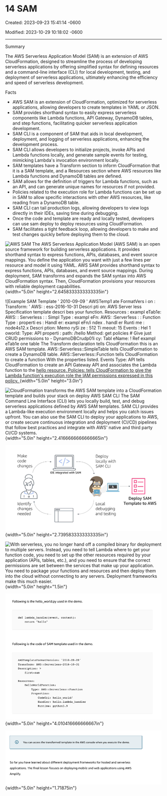 # 14 SAM 

Created: 2023-09-23 15:41:14 -0600

Modified: 2023-10-29 10:18:02 -0600

---

Summary

The AWS Serverless Application Model (SAM) is an extension of AWS CloudFormation, designed to streamline the process of developing serverless applications by offering simplified syntax for defining resources and a command-line interface (CLI) for local development, testing, and deployment of serverless applications, ultimately enhancing the efficiency and speed of serverless development.

Facts

- AWS SAM is an extension of CloudFormation, optimized for serverless applications, allowing developers to create templates in YAML or JSON.
- SAM provides shorthand syntax to easily express serverless components like Lambda functions, API Gateway, DynamoDB tables, and step functions, facilitating quicker serverless application development.
- SAM CLI is a component of SAM that aids in local development, deployment, and logging of serverless applications, enhancing the development process.
- SAM CLI allows developers to initialize projects, invoke APIs and Lambda functions locally, and generate sample events for testing, mimicking Lambda's invocation environment locally.
- SAM templates have a Transform section to inform CloudFormation that it is a SAM template, and a Resources section where AWS resources like Lambda functions and DynamoDB tables are defined.
- SAM allows for the definition of triggers for Lambda functions, such as an API, and can generate unique names for resources if not provided.
- Policies related to the execution role for Lambda functions can be set up in SAM to allow specific interactions with other AWS resources, like reading from a DynamoDB table.
- SAM CLI can tail production logs, allowing developers to view logs directly in their IDEs, saving time during debugging.
- Once the code and template are ready and locally tested, developers can use sam deploy to deploy resources using CloudFormation.
- SAM facilitates a tight feedback loop, allowing developers to make and test changes quickly before deploying them to the cloud.



![AWS SAM The AWS Serverless Application Model (AWS SAM) is an open source framework for building serverless applications. It provides shorthand syntax to express functions, APIs, databases, and event source mappings. You define the application you want with just a few lines per resource and model it using YAML. AWS SAM provides shorthand syntax to express functions, APIs, databases, and event source mappings. During deployment, SAM transforms and expands the SAM syntax into AWS CloudFormation syntax. Then, CloudFormation provisions your resources with reliable deployment capabilities. ](../../../media/AWS-Developing-Serverless-Solutions-on-AWS-Module-4-14-SAM-image1.png){width="5.0in" height="2.6458333333333335in"}



![Example SAM Template ' 2010-09-09 ' AWSTemp1 ate FormatVers i on : Transform: ' AWS: : ess-2016-10-31 Descri pti on: AWS Server less Specification template descri bes your function. Resources : exampl eTab1e: AWS: : Serverless : : Simpl Type : exampl eFn: AWS: :Server1ess : : Function Type : properti es : Handl er: exampl eFn/i ndex . handl er Runti me : node4s12.x Descri ption: Memo rySi ze : 512 Ti meout: 15 Events : Hel 1 oworld: Type: API properti : path: /hello Method: get policies # Give just CRUD permissions to - DynamoDBCrudp01i cy: Tabl eName: ! Ref exampl eTab1e one table The Transform declaration tells CloudFormation this is an AWS SAM template. AWS::Serverless::SimpleTable tells CloudFormation to create a DynamoDB table. AWS::Serverless::Function tells CloudFormation to create a function With the properties listed. Events Type: API tells CloudFormation to create an API Gateway API and associates the Lambda function to the [hello resource. Policies: tells CloudFormation to give the Lambda function's execution role the IAM permissions expressed in this policy. ](../../../media/AWS-Developing-Serverless-Solutions-on-AWS-Module-4-14-SAM-image2.png){width="5.0in" height="3.0in"}



![CloudFormation transforms the AWS SAM template into a CloudFormation template and builds your stack on deploy AWS SAM CLI The SAM Command Line Interface (CLI) lets you locally build, test, and debug serverless applications defined by AWS SAM templates. SAM CLI provides a Lambda-like execution environment locally and helps you catch issues upfront. You can also use the SAM CLI to deploy your applications to AWS, or create secure continuous integration and deployment (CI/CD) pipelines that follow best practices and integrate with AWS' native and third party CI/CD systems. ](../../../media/AWS-Developing-Serverless-Solutions-on-AWS-Module-4-14-SAM-image3.png){width="5.0in" height="2.4166666666666665in"}



![Make code changes Identify changes needed IDE integrated with SAM Deploy locally with SAM CLI Local debugging and testing Deploy SAM Template to AWS ](../../../media/AWS-Developing-Serverless-Solutions-on-AWS-Module-4-14-SAM-image4.png){width="5.0in" height="2.7395833333333335in"}



![With serverless, you no longer hand off a compiled binary for deployment to multiple servers. Instead, you need to tell Lambda where to get your function code, you need to set up the other resources required by your application (APIs, tables, etc.), and you need to ensure that the correct permissions are set between the services that make up your application. You need to package your functions and resources and then deploy them into the cloud without connecting to any servers. Deployment frameworks make this much easier. ](../../../media/AWS-Developing-Serverless-Solutions-on-AWS-Module-4-14-SAM-image5.png){width="5.0in" height="1.5in"}



![Following is the hello_world.py used in the demo. def lambda _ handler ( event, return hello" context) : Following is the code of SAM template used in the demo. AWSTemp1ateFormatVersion: ' Transform: AWS: : Description: > first---sam Resources : Hell oWor1 dFunction : Type: AWS: : Serverless: : Function properties : CodeUri : Handler : Runtime : hello world/ hello. lambda handler python3.9 ](../../../media/AWS-Developing-Serverless-Solutions-on-AWS-Module-4-14-SAM-image6.png){width="5.0in" height="4.010416666666667in"}



![G) You can access the transformed template in the AWS console when you execute the demo. So far you have learned about different deployment frameworks for hosted and serverless applications. The final lesson focuses on deploying mobile and web applications using AWS Amplify. ](../../../media/AWS-Developing-Serverless-Solutions-on-AWS-Module-4-14-SAM-image7.png){width="5.0in" height="1.71875in"}









